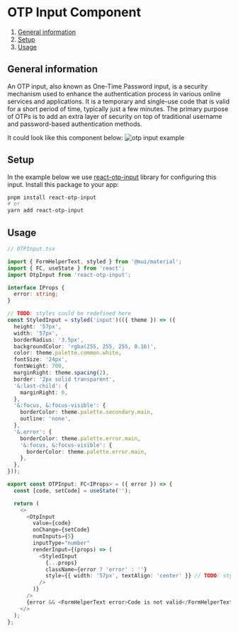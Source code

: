 # OTP Input Component

1. [General information](#general-info)
2. [Setup](#setup)
3. [Usage](#usage)

## General information

An OTP input, also known as One-Time Password input, is a security mechanism used to enhance the authentication process in various online services and applications. It is a temporary and single-use code that is valid for a short period of time, typically just a few minutes. The primary purpose of OTPs is to add an extra layer of security on top of traditional username and password-based authentication methods.

It could look like this component below:
![otp input example](https://github.com/uptechteam/fe-cookbook/assets/13544983/03959b36-017d-4027-a11c-90a8e8f603d0)

## Setup

In the example below we use [react-otp-input](https://www.npmjs.com/package/react-otp-input) library for configuring this input.
Install this package to your app:

```bash
pnpm install react-otp-input
# or
yarn add react-otp-input
```

## Usage

```typescript
// OTPInput.tsx

import { FormHelperText, styled } from '@mui/material';
import { FC, useState } from 'react';
import OtpInput from 'react-otp-input';

interface IProps {
  error: string;
}

// TODO: styles could be redefined here
const StyledInput = styled('input')(({ theme }) => ({
  height: '57px',
  width: '57px',
  borderRadius: '3.5px',
  backgroundColor: 'rgba(255, 255, 255, 0.16)',
  color: theme.palette.common.white,
  fontSize: '24px',
  fontWeight: 700,
  marginRight: theme.spacing(2),
  border: '2px solid transparent',
  '&:last-child': {
    marginRight: 0,
  },
  '&:focus, &:focus-visible': {
    borderColor: theme.palette.secondary.main,
    outline: 'none',
  },
  '&.error': {
    borderColor: theme.palette.error.main,
    '&:focus, &:focus-visible': {
      borderColor: theme.palette.error.main,
    },
  },
}));

export const OTPInput: FC<IProps> = ({ error }) => {
  const [code, setCode] = useState('');

  return (
    <>
      <OtpInput
        value={code}
        onChange={setCode}
        numInputs={5}
        inputType="number"
        renderInput={(props) => (
          <StyledInput
            {...props}
            className={error ? 'error' : ''}
            style={{ width: '57px', textAlign: 'center' }} // TODO: styles could be changed here
          />
        )}
      />
      {error && <FormHelperText error>Code is not valid</FormHelperText>}
    </>
  );
};
```
